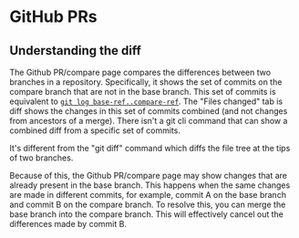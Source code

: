 # GitHub PRs

## Understanding the diff

The Github PR/compare page compares the differences between two branches in a repository. Specifically, it shows the set of commits on the compare branch that are not in the base branch. This set of commits is equivalent to [`git log base-ref..compare-ref`](git-log.md#ranges). The "Files changed" tab is diff shows the changes in this set of commits combined (and not changes from ancestors of a merge). There isn't a git cli command that can show a combined diff from a specific set of commits.

It's different from the "git diff" command which diffs the file tree at the tips of two branches.

Because of this, the Github PR/compare page may show changes that are already present in the base branch. This happens when the same changes are made in different commits, for example, commit A on the base branch and commit B on the compare branch. To resolve this, you can merge the base branch into the compare branch. This will effectively cancel out the differences made by commit B.
